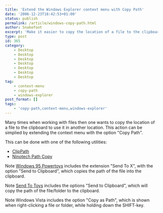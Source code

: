 ```yaml
---
title: 'Extend the Windows Explorer context menu with Copy Path'
date: '2006-12-23T18:42:53+01:00'
status: publish
permalink: /article/windows-copy-path.html
author: Snakefoot
excerpt: 'Make it easier to copy the location of a file to the clipboard.'
type: post
id: 365
category:
    - Desktop
    - Desktop
    - Desktop
    - Desktop
    - Desktop
    - Desktop
    - Desktop
tag:
    - context-menu
    - copy-path
    - windows-explorer
post_format: []
tags:
    - 'copy-path,context-menu,windows-explorer'
---
```

Many times when working with files then one wants to copy the location of a file to the clipboard to use it in another location. This action can be simplied by extending the context menu with the option "Copy Path".  
  
 This can be done with one of the following utilities:

- [ClipPath](http://personal.vsnl.com/sureshms/utilities.html)
- [Ninotech Path Copy](http://home.worldonline.dk/ninotech/freeutil.htm)
 
 Note [Windows 95 Powertoys](/article/win95-power-toys.html) includes the extension "Send To X", with the option "Send to Clipboard", which copies the path of the file into the clipboard.  
  
 Note [Send To Toys](/article/winnt-sendto-toys.html) includes the options "Send to Clipboard", which will copy the path of the file/folder to the clipboard.  
  
 Note Windows Vista includes the option "Copy as Path", which is shown when right-clicking a file or folder, while holding down the SHIFT-key.